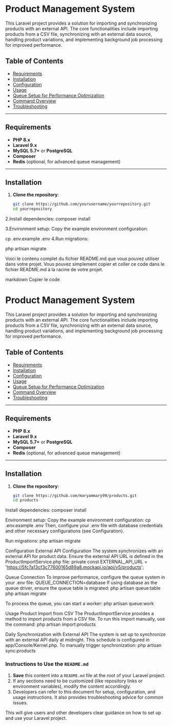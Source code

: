 # Product Management System

This Laravel project provides a solution for importing and synchronizing products with an external API. The core functionalities include importing products from a CSV file, synchronizing with an external data source, handling product variations, and implementing background job processing for improved performance.

## Table of Contents

- [Requirements](#requirements)
- [Installation](#installation)
- [Configuration](#configuration)
- [Usage](#usage)
- [Queue Setup for Performance Optimization](#queue-setup-for-performance-optimization)
- [Command Overview](#command-overview)
- [Troubleshooting](#troubleshooting)

---

## Requirements

- **PHP 8.x**
- **Laravel 9.x**
- **MySQL 5.7+** or **PostgreSQL**
- **Composer**
- **Redis** (optional, for advanced queue management)

---

## Installation

1. **Clone the repository**:
   ```bash
   git clone https://github.com/yourusername/yourrepository.git
   cd yourrepository

2.Install dependencies:
composer install

3.Environment setup: Copy the example environment configuration:

cp .env.example .env
4.Run migrations:

php artisan migrate


Voici le contenu complet du fichier README.md que vous pouvez utiliser dans votre projet. Vous pouvez simplement copier et coller ce code dans le fichier README.md à la racine de votre projet.

markdown
Copier le code
# Product Management System

This Laravel project provides a solution for importing and synchronizing products with an external API. The core functionalities include importing products from a CSV file, synchronizing with an external data source, handling product variations, and implementing background job processing for improved performance.

## Table of Contents

- [Requirements](#requirements)
- [Installation](#installation)
- [Configuration](#configuration)
- [Usage](#usage)
- [Queue Setup for Performance Optimization](#queue-setup-for-performance-optimization)
- [Command Overview](#command-overview)
- [Troubleshooting](#troubleshooting)

---

## Requirements

- **PHP 8.x**
- **Laravel 9.x**
- **MySQL 5.7+** or **PostgreSQL**
- **Composer**
- **Redis** (optional, for advanced queue management)

---

## Installation

1. **Clone the repository**:
   ```bash
   git clone https://github.com/maryammary99/products.git
   cd products
Install dependencies:
composer install

Environment setup: Copy the example environment configuration:
cp .env.example .env
Then, configure your .env file with database credentials and other necessary configurations (see Configuration).

Run migrations:
php artisan migrate

Configuration
External API Configuration
The system synchronizes with an external API for product data. Ensure the external API URL is defined in the ProductImportService.php file:
private const EXTERNAL_API_URL = 'https://5fc7a13cf3c77600165d89a8.mockapi.io/api/v5/products';

Queue Connection
To improve performance, configure the queue system in your .env file:
QUEUE_CONNECTION=database
If using database as the queue driver, ensure the queue table is migrated:
php artisan queue:table
php artisan migrate

To process the queue, you can start a worker:
php artisan queue:work

Usage
Product Import from CSV
The ProductImportService provides a method to import products from a CSV file. To run this import manually, use the command:
php artisan import:products

Daily Synchronization with External API
The system is set up to synchronize with an external API daily at midnight. This schedule is configured in app/Console/Kernel.php.
To manually trigger synchronization:
php artisan sync:products


### Instructions to Use the `README.md`

1. **Save** this content into a `README.md` file at the root of your Laravel project.
2. If any sections need to be customized (like repository links or environment variables), modify the content accordingly.
3. Developers can refer to this document for setup, configuration, and usage instructions. It also provides troubleshooting advice for common issues.

This will give users and other developers clear guidance on how to set up and use your Laravel project.


